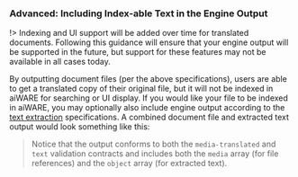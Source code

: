 <!-- markdownlint-disable first-line-h1 first-heading-h1 -->

### Advanced: Including Index-able Text in the Engine Output

!> Indexing and UI support will be added over time for translated documents.
Following this guidance will ensure that your engine output will be supported in the future, but support for these features may not be available in all cases today.

By outputting document files (per the above specifications), users are able to get a translated copy of their original file, but it will not be indexed in aiWARE for searching or UI display.
If you would like your file to be indexed in aiWARE, you may optionally also include engine output according to the [text extraction](/developer/engines/cognitive/text/text-extraction/) specifications.
A combined document file and extracted text output would look something like this:

> Notice that the output conforms to both the `media-translated` and `text` validation contracts and includes both the `media` array (for file references) and the `object` array (for extracted text).

